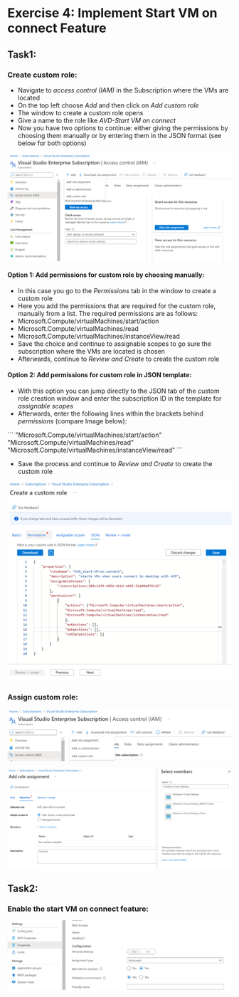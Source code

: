 # Exercise 4: Implement Start VM on connect Feature

## Task1:

### Create custom role:

- Navigate to *access control (IAM)* in the Subscription where the VMs are located
- On the top left choose *Add* and then click on *Add custom role* 
- The window to create a custom role opens
- Give a name to the role like *AVD-Start VM on connect*
- Now you have two options to continue: either giving the permissions by choosing them manually or by entering them in the JSON format (see below for both options)

![Create Custom Role](../Images/04-custom_role_1.png)

#### Option 1: Add permissions for custom role by choosing manually:

-	In this case you go to the *Permissions* tab in the window to create a custom role
-	Here you add the permissions that are required for the custom role, manually from a list. The required permissions are as follows: 
  - Microsoft.Compute/virtualMachines/start/action
  - Microsoft.Compute/virtualMachines/read
  - Microsoft.Compute/virtualMachines/instanceView/read
-	Save the choice and continue to assignable scopes to go sure the subscription where the VMs are located is chosen
-	Afterwards, continue to *Review and Create* to create the custom role

#### Option 2: Add permissions for custom role in JSON template:

-	With this option you can jump directly to the JSON tab of the custom role creation window and enter the subscription ID in the template for *assignable scopes* 
-	Afterwards, enter the following lines within the brackets behind *permissions* (compare Image below): 

´´´
"Microsoft.Compute/virtualMachines/start/action"
"Microsoft.Compute/virtualMachines/read"
"Microsoft.Compute/virtualMachines/instanceView/read"
´´´

-	Save the process and continue to *Review and Create* to create the custom role

![Create Custom Role](../Images/04-custom_role_2.png)

### Assign custom role:

![Assign Custom Role](../Images/04-custom_role_3.png)

![Assign Custom Role](../Images/04-custom_role_4.png)
 
## Task2:

### Enable the start VM on connect feature: 

![Start VM on connect feature](../Images/04-enable_feature_1.png)


